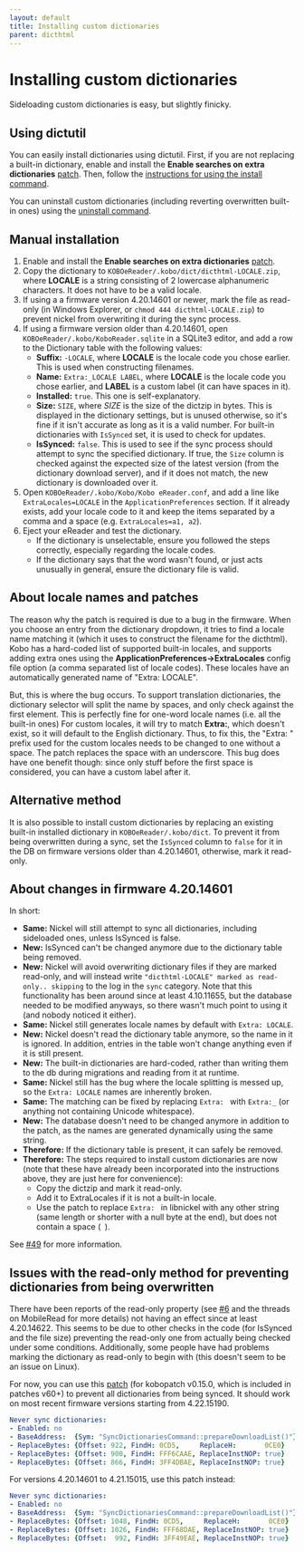 ```yaml
---
layout: default
title: Installing custom dictionaries
parent: dicthtml
---
```


# Installing custom dictionaries
Sideloading custom dictionaries is easy, but slightly finicky.

## Using dictutil
You can easily install dictionaries using dictutil. First, if you are not replacing a built-in dictionary, enable and install the **Enable searches on extra dictionaries** [patch](https://pgaskin.net/kobopatch-patches). Then, follow the [instructions for using the install command](../dictutil/install.html).

You can uninstall custom dictionaries (including reverting overwritten built-in ones) using the [uninstall command](../dictutil/uninstall.html).

## Manual installation
1. Enable and install the **Enable searches on extra dictionaries** [patch](https://pgaskin.net/kobopatch-patches).
2. Copy the dictionary to `KOBOeReader/.kobo/dict/dicthtml-LOCALE.zip`, where **LOCALE** is a string consisting of 2 lowercase alphanumeric characters. It does not have to be a valid locale.
3. If using a a firmware version 4.20.14601 or newer, mark the file as read-only (in Windows Explorer, or `chmod 444 dicthtml-LOCALE.zip`) to prevent nickel from overwriting it during the sync process.
4. If using a firmware version older than 4.20.14601, open `KOBOeReader/.kobo/KoboReader.sqlite` in a SQLite3 editor, and add a row to the Dictionary table with the following values:
    - **Suffix:** `-LOCALE`, where **LOCALE** is the locale code you chose earlier. This is used when constructing filenames.
    - **Name:** `Extra:_LOCALE LABEL`, where **LOCALE** is the locale code you chose earlier, and **LABEL** is a custom label (it can have spaces in it).
    - **Installed:** `true`. This one is self-explanatory.
    - **Size:** `SIZE`, where *SIZE* is the size of the dictzip in bytes. This is displayed in the dictionary settings, but is unused otherwise, so it's fine if it isn't accurate as long as it is a valid number. For built-in dictionaries with `IsSynced` set, it is used to check for updates.
    - **IsSynced:** `false`. This is used to see if the sync process should attempt to sync the specified dictionary. If true, the `Size` column is checked against the expected size of the latest version (from the dictionary download server), and if it does not match, the new dictionary is downloaded over it.
5. Open `KOBOeReader/.kobo/Kobo/Kobo eReader.conf`, and add a line like `ExtraLocales=LOCALE` in the `ApplicationPreferences` section. If it already exists, add your locale code to it and keep the items separated by a comma and a space (e.g. `ExtraLocales=a1, a2`).
6. Eject your eReader and test the dictionary.
    - If the dictionary is unselectable, ensure you followed the steps correctly, especially regarding the locale codes.
    - If the dictionary says that the word wasn't found, or just acts unusually in general, ensure the dictionary file is valid.

## About locale names and patches
The reason why the patch is required is due to a bug in the firmware. When you choose an entry from the dictionary dropdown, it tries to find a locale name matching it (which it uses to construct the filename for the dicthtml). Kobo has a hard-coded list of supported built-in locales, and supports adding extra ones using the **ApplicationPreferences->ExtraLocales** config file option (a comma separated list of locale codes). These locales have an automatically generated name of "Extra: LOCALE".

But, this is where the bug occurs. To support translation dictionaries, the dictionary selector will split the name by spaces, and only check against the first element. This is perfectly fine for one-word locale names (i.e. all the built-in ones) For custom locales, it will try to match **Extra:**, which doesn't exist, so it will default to the English dictionary. Thus, to fix this, the "Extra: " prefix used for the custom locales needs to be changed to one without a space. The patch replaces the space with an underscore. This bug does have one benefit though: since only stuff before the first space is considered, you can have a custom label after it.

## Alternative method
It is also possible to install custom dictionaries by replacing an existing built-in installed dictionary in `KOBOeReader/.kobo/dict`. To prevent it from being overwritten during a sync, set the `IsSynced` column to `false` for it in the DB on firmware versions older than 4.20.14601, otherwise, mark it read-only.

## About changes in firmware 4.20.14601

In short:

- **Same:** Nickel will still attempt to sync all dictionaries, including sideloaded ones, unless IsSynced is false.
- **New:** IsSynced can't be changed anymore due to the dictionary table being removed.
- **New:** Nickel will avoid overwriting dictionary files if they are marked read-only, and will instead write `"dicthtml-LOCALE" marked as read-only.. skipping` to the log in the `sync` category. Note that this functionality has been around since at least 4.10.11655, but the database needed to be modified anyways, so there wasn't much point to using it (and nobody noticed it either).
- **Same:** Nickel still generates locale names by default with `Extra: LOCALE`.
- **New:** Nickel doesn't read the dictionary table anymore, so the name in it is ignored. In addition, entries in the table won't change anything even if it is still present.
- **New:** The built-in dictionaries are hard-coded, rather than writing them to the db during migrations and reading from it at runtime.
- **Same:** Nickel still has the bug where the locale splitting is messed up, so the `Extra: LOCALE` names are inherently broken.
- **Same:** The matching can be fixed by replacing `Extra: ` with `Extra:_` (or anything not containing Unicode whitespace).
- **New:** The database doesn't need to be changed anymore in addition to the patch, as the names are generated dynamically using the same string.
- **Therefore:** If the dictionary table is present, it can safely be removed.
- **Therefore:** The steps required to install custom dictionaries are now (note that these have already been incorporated into the instructions above, they are just here for convenience):
  - Copy the dictzip and mark it read-only.
  - Add it to ExtraLocales if it is not a built-in locale.
  - Use the patch to replace `Extra: ` in libnickel with any other string (same length or shorter with a null byte at the end), but does not contain a space (` `).

See [#49](https://github.com/pgaskin/kobopatch-patches/issues/49) for more information.

## Issues with the read-only method for preventing dictionaries from being overwritten
There have been reports of the read-only property (see [#6](https://github.com/pgaskin/dictutil/issues/6) and the threads on MobileRead for more details) not having an effect since at least 4.20.14622. This seems to be due to other checks in the code (for IsSynced and the file size) preventing the read-only one from actually being checked under some conditions. Additionally, some people have had problems marking the dictionary as read-only to begin with (this doesn't seem to be an issue on Linux).

For now, you can use this [patch](https://pgaskin.net/kobopatch-patches) (for kobopatch v0.15.0, which is included in patches v60+) to prevent all dictionaries from being synced. It should work on most recent firmware versions starting from 4.22.15190.

```yaml
Never sync dictionaries:
- Enabled: no
- BaseAddress:  {Sym: "SyncDictionariesCommand::prepareDownloadList()"}
- ReplaceBytes: {Offset: 922, FindH: 0CD5,     ReplaceH:       0CE0}   #permissions
- ReplaceBytes: {Offset: 900, FindH: FFF6CAAE, ReplaceInstNOP: true}   #size
- ReplaceBytes: {Offset: 866, FindH: 3FF4DBAE, ReplaceInstNOP: true}   #isSynced
```

For versions 4.20.14601 to 4.21.15015, use this patch instead:

```yaml
Never sync dictionaries:
- Enabled: no
- BaseAddress:  {Sym: "SyncDictionariesCommand::prepareDownloadList()"}
- ReplaceBytes: {Offset: 1048, FindH: 0CD5,     ReplaceH:       0CE0}   #permissions
- ReplaceBytes: {Offset: 1026, FindH: FFF68DAE, ReplaceInstNOP: true}   #size
- ReplaceBytes: {Offset:  992, FindH: 3FF49EAE, ReplaceInstNOP: true}   #isSynced
```
